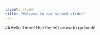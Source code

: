 ```yaml
---
layout: slide
title: "Welcome to our second slide!"
---
```

##Hello There!
Use the left arrow to go back!
